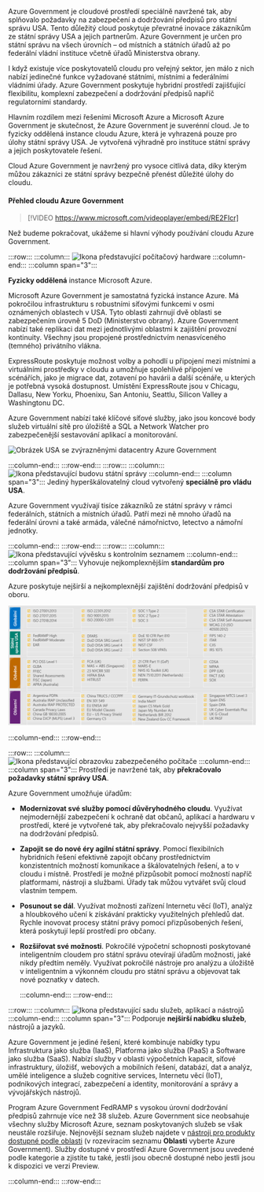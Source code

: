Azure Government je cloudové prostředí speciálně navržené tak, aby splňovalo požadavky na zabezpečení a dodržování předpisů pro státní správu USA. Tento důležitý cloud poskytuje převratné inovace zákazníkům ze státní správy USA a jejich partnerům. Azure Government je určen pro státní správu na všech úrovních – od místních a státních úřadů až po federální vládní instituce včetně úřadů Ministerstva obrany. 

I když existuje více poskytovatelů cloudu pro veřejný sektor, jen málo z nich nabízí jedinečné funkce vyžadované státními, místními a federálními vládními úřady. Azure Government poskytuje hybridní prostředí zajišťující flexibilitu, komplexní zabezpečení a dodržování předpisů napříč regulatorními standardy.

Hlavním rozdílem mezi řešeními Microsoft Azure a Microsoft Azure Government je skutečnost, že Azure Government je suverénní cloud. Je to fyzicky oddělená instance cloudu Azure, která je vyhrazená pouze pro úlohy státní správy USA. Je vytvořená výhradně pro instituce státní správy a jejich poskytovatele řešení.

Cloud Azure Government je navržený pro vysoce citlivá data, díky kterým můžou zákazníci ze státní správy bezpečně přenést důležité úlohy do cloudu.

#### <a name="an-overview-of-azure-government"></a>Přehled cloudu Azure Government

> [!VIDEO https://www.microsoft.com/videoplayer/embed/RE2FIcr]

<!-- What is Azure Government video from YouTube >
> [!VIDEO https://www.youtube.com/embed/_WcyWeARD2Y]
-->

<!-- Azure Friday video
> [!VIDEO https://www.youtube.com/embed/xHnTWkKo9tc]
-->

Než budeme pokračovat, ukážeme si hlavní výhody používání cloudu Azure Government.

:::row:::
  :::column:::
    ![Ikona představující počítačový hardware](../media/separation-icon.png)
  :::column-end:::
    :::column span="3":::

**Fyzicky oddělená** instance Microsoft Azure.

Microsoft Azure Government je samostatná fyzická instance Azure. Má pokročilou infrastrukturu s robustními síťovými funkcemi v osmi oznámených oblastech v USA. Tyto oblasti zahrnují dvě oblasti se zabezpečením úrovně 5 DoD (Ministerstvo obrany). Azure Government nabízí také replikaci dat mezi jednotlivými oblastmi k zajištění provozní kontinuity. Všechny jsou propojené prostřednictvím nenasvíceného (temného) privátního vlákna.
 
 ExpressRoute poskytuje možnost volby a pohodlí u připojení mezi místními a virtuálními prostředky v cloudu a umožňuje spolehlivé připojení ve scénářích, jako je migrace dat, zotavení po havárii a další scénáře, u kterých je potřebná vysoká dostupnost. Umístění ExpressRoute jsou v Chicagu, Dallasu, New Yorku, Phoenixu, San Antoniu, Seattlu, Silicon Valley a Washingtonu DC.

Azure Government nabízí také klíčové síťové služby, jako jsou koncové body služeb virtuální sítě pro úložiště a SQL a Network Watcher pro zabezpečenější sestavování aplikací a monitorování. 


![Obrázek USA se zvýrazněnými datacentry Azure Government](../media/sovereign-cloud-map-small.png)


  :::column-end:::
:::row-end:::
:::row:::
  :::column:::
    ![Ikona představující budovu státní správy](../media/gov-icon.png)
  :::column-end:::
    :::column span="3":::
Jediný hyperškálovatelný cloud vytvořený **speciálně pro vládu USA**.

Azure Government využívají tisíce zákazníků ze státní správy v rámci federálních, státních a místních úřadů. Patří mezi ně mnoho úřadů na federální úrovni a také armáda, válečné námořnictvo, letectvo a námořní jednotky.

  :::column-end:::
:::row-end:::
:::row:::
  :::column:::
    ![Ikona představující vývěsku s kontrolním seznamem](../media/clipboard-icon.png)
  :::column-end:::
    :::column span="3":::
Vyhovuje nejkomplexnějším **standardům pro dodržování předpisů**.

Azure poskytuje nejširší a nejkomplexnější zajištění dodržování předpisů v oboru. 

![Ikona představující obrazovku zabezpečeného počítače](../media/compliance-matrix.png)


  :::column-end:::
:::row-end:::

:::row:::
  :::column:::
    ![Ikona představující obrazovku zabezpečeného počítače](../media/secure-screen-icon.png)
  :::column-end:::
    :::column span="3":::
Prostředí je navržené tak, aby **překračovalo požadavky státní správy USA**.

Azure Government umožňuje úřadům:
- **Modernizovat své služby pomocí důvěryhodného cloudu**. Využívat nejmodernější zabezpečení k ochraně dat občanů, aplikací a hardwaru v prostředí, které je vytvořené tak, aby překračovalo nejvyšší požadavky na dodržování předpisů.
- **Zapojit se do nové éry agilní státní správy**. Pomocí flexibilních hybridních řešení efektivně zapojit občany prostřednictvím konzistentních možností komunikace a škálovatelných řešení, a to v cloudu i místně. Prostředí je možné přizpůsobit pomocí možností napříč platformami, nástroji a službami. Úřady tak můžou vytvářet svůj cloud vlastním tempem.
- **Posunout se dál**. Využívat možnosti zařízení Internetu věcí (IoT), analýz a hloubkového učení k získávání prakticky využitelných přehledů dat. Rychle inovovat procesy státní právy pomocí přizpůsobených řešení, která poskytují lepší prostředí pro občany.
- **Rozšiřovat své možnosti**. Pokročilé výpočetní schopnosti poskytované inteligentním cloudem pro státní správu otevírají úřadům možnosti, jaké nikdy předtím neměly. Využívat pokročilé nástroje pro analýzu a úložiště v inteligentním a výkonném cloudu pro státní správu a objevovat tak nové poznatky v datech.


  :::column-end:::
:::row-end:::

:::row:::
  :::column:::
    ![Ikona představující sadu služeb, aplikací a nástrojů](../media/block-icon.png)
  :::column-end:::
    :::column span="3":::
Podporuje **nejširší nabídku služeb**, nástrojů a jazyků.

Azure Government je jediné řešení, které kombinuje nabídky typu Infrastruktura jako služba (IaaS), Platforma jako služba (PaaS) a Software jako služba (SaaS). Nabízí služby v oblasti výpočetních kapacit, síťové infrastruktury, úložišť, webových a mobilních řešení, databází, dat a analýz, umělé inteligence a služeb cognitive services, Internetu věcí (IoT), podnikových integrací, zabezpečení a identity, monitorování a správy a vývojářských nástrojů.

Program Azure Government FedRAMP s vysokou úrovní dodržování předpisů zahrnuje více než 38 služeb.
Azure Government sice neobsahuje všechny služby Microsoft Azure, seznam poskytovaných služeb se však neustále rozšiřuje. Nejnovější seznam služeb najdete v [nástroji pro produkty dostupné podle oblasti](https://azure.microsoft.com/en-us/global-infrastructure/services/) (v rozevíracím seznamu **Oblasti** vyberte Azure Government). Služby dostupné v prostředí Azure Government jsou uvedené podle kategorie a zjistíte tu také, jestli jsou obecně dostupné nebo jestli jsou k dispozici ve verzi Preview. 

  :::column-end:::
:::row-end:::
